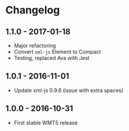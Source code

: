 # Changelog

## 1.1.0 - 2017-01-18

- Major refactoring
- Convert `xml-js` Element to Compact
- Testing, replaced Ava with Jest 

## 1.0.1 - 2016-11-01

- Update xml-js 0.9.6 (issue with extra spaces)

## 1.0.0 - 2016-10-31

- First stable WMTS release
